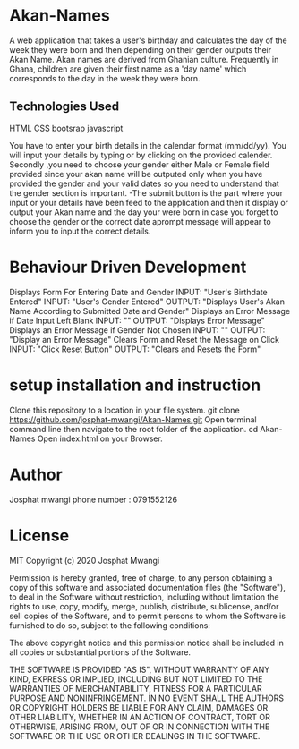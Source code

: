# Akan-Names
A web application that takes a user's birthday and calculates the day of the week they were born and then depending on their gender outputs their Akan Name. Akan names are derived from Ghanian culture. Frequently in Ghana, children are given their first name as a 'day name' which corresponds to the day in the week they were born.


## Technologies Used
HTML
CSS
bootsrap
javascript

You have to enter your birth details in the calendar format (mm/dd/yy). You will input your details by typing or by clicking on the provided calender.
Secondly ,you need to choose your gender either Male or Female field provided since your akan name will be outputed only when you have provided the gender and your valid dates so you need to understand that the gender section is important. -The submit button is the part where your input or your details have been feed to the application and then it display or output your Akan name and the day your were born in case you forget to choose the gender or the correct date aprompt message will appear to inform you to input the correct details.


# Behaviour Driven Development
Displays Form For Entering Date and Gender
INPUT: "User's Birthdate Entered"
INPUT: "User's Gender Entered"
OUTPUT: "Displays User's Akan Name According to Submitted Date and Gender"
Displays an Error Message if Date Input Left Blank
INPUT: ""
OUTPUT: "Displays Error Message"
Displays an Error Message if Gender Not Chosen
INPUT: ""
OUTPUT: "Display an Error Message"
Clears Form and Reset the Message on Click
INPUT: "Click Reset Button"
OUTPUT: "Clears and Resets the Form"



# setup installation and instruction

Clone this repository to a location in your file system. git clone https://github.com/josphat-mwangi/Akan-Names.git
Open terminal command line then navigate to the root folder of the application. cd Akan-Names
Open index.html on your Browser.


# Author 
Josphat mwangi 
phone number : 0791552126













# License
MIT Copyright (c) 2020 Josphat Mwangi

Permission is hereby granted, free of charge, to any person obtaining a copy of this software and associated documentation files (the "Software"), to deal in the Software without restriction, including without limitation the rights to use, copy, modify, merge, publish, distribute, sublicense, and/or sell copies of the Software, and to permit persons to whom the Software is furnished to do so, subject to the following conditions:

The above copyright notice and this permission notice shall be included in all copies or substantial portions of the Software.

THE SOFTWARE IS PROVIDED "AS IS", WITHOUT WARRANTY OF ANY KIND, EXPRESS OR IMPLIED, INCLUDING BUT NOT LIMITED TO THE WARRANTIES OF MERCHANTABILITY, FITNESS FOR A PARTICULAR PURPOSE AND NONINFRINGEMENT. IN NO EVENT SHALL THE AUTHORS OR COPYRIGHT HOLDERS BE LIABLE FOR ANY CLAIM, DAMAGES OR OTHER LIABILITY, WHETHER IN AN ACTION OF CONTRACT, TORT OR OTHERWISE, ARISING FROM, OUT OF OR IN CONNECTION WITH THE SOFTWARE OR THE USE OR OTHER DEALINGS IN THE SOFTWARE.




